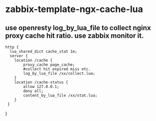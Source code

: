 # zabbix-template-ngx-cache-lua
##  use openresty log_by_lua_file to collect nginx proxy cache hit ratio. use zabbix monitor it.

    http { 
      lua_shared_dict cache_stat 1m;
      server {
        location /cache {
            proxy_cache page_cache;
            #collect hit expired miss etc.
            log_by_lua_file /xx/collect.lua;
        }
        location /cache-status {
            allow 127.0.0.1;
            deny all;
            content_by_lua_file /xx/stat.lua;
        }
     }
   }

